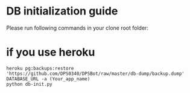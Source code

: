 # DB initialization guide

Please run following commands in your clone root folder:

# if you use heroku
```
heroku pg:backups:restore 'https://github.com/DPS0340/DPSBot/raw/master/db-dump/backup.dump' DATABASE_URL -a (Your_app_name)
python db-init.py
```

